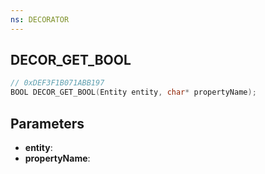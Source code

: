```yaml
---
ns: DECORATOR
---
```

## DECOR_GET_BOOL

```c
// 0xDEF3F1B071ABB197
BOOL DECOR_GET_BOOL(Entity entity, char* propertyName);
```

## Parameters
* **entity**:
* **propertyName**:
